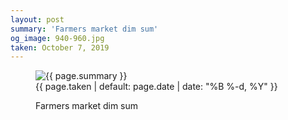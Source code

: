 ```yaml
---
layout: post
summary: 'Farmers market dim sum'
og_image: 940-960.jpg
taken: October 7, 2019
---
```


<figure class="post">
<img alt="{{ page.summary }}" sizes="(min-width: 700px) 50vw, calc(100vw - 2rem)" src="{{ site.assets_url }}/940-480.jpg" srcset="{{ site.assets_url }}/940-240.jpg 240w, {{ site.assets_url }}/940-480.jpg 480w, {{ site.assets_url }}/940-720.jpg 720w, {{ site.assets_url }}/940-960.jpg 960w"/>
<figcaption>
<time>{{ page.taken | default: page.date | date: "%B %-d, %Y" }}</time>
<p>Farmers market dim sum</p>
</figcaption>
</figure>
